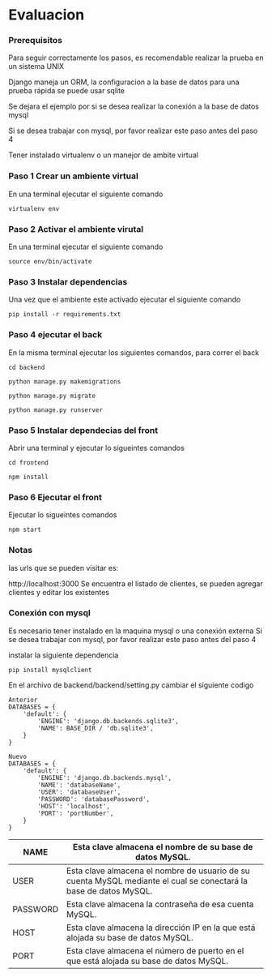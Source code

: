 # Evaluacion

### Prerequisitos

Para seguir correctamente los pasos, es recomendable realizar la prueba en un sistema UNIX

Django maneja un ORM, la configuracion a la base de datos para una prueba rápida se puede usar sqlite

Se dejara el ejemplo por si se desea realizar la conexión a la base de datos mysql 

Si se desea trabajar con mysql, por favor realizar este paso antes del paso 4

Tener instalado virtualenv o un manejor de ambite virtual 

### Paso 1 Crear un ambiente virtual

En una terminal ejecutar el siguiente comando

`virtualenv env`

### Paso 2 Activar el ambiente virutal

En una terminal ejecutar el siguiente comando

`source env/bin/activate`

### Paso 3 Instalar dependencias

Una vez que el ambiente este activado ejecutar el siguiente comando

`pip install -r requirements.txt`

### Paso 4 ejecutar el back

En la misma  terminal ejecutar los siguientes comandos, para correr el back

`cd backend`

`python manage.py makemigrations`

`python manage.py migrate`

`python manage.py runserver`

### Paso 5 Instalar dependecias del front

Abrir una terminal y ejecutar lo sigueintes comandos

`cd frontend`

`npm install`

### Paso 6 Ejecutar el front

Ejecutar lo sigueintes comandos

`npm start`

### Notas

las urls que se pueden visitar es:

http://localhost:3000 Se encuentra el listado de clientes, se pueden agregar clientes y editar los existentes

### Conexión con mysql

Es necesario tener instalado en la maquina mysql o una conexión externa 
Si se desea trabajar con mysql, por favor realizar este paso antes del paso 4

instalar la siguiente dependencia

`pip install mysqlclient`

En el archivo de backend/backend/setting.py cambiar el siguiente codigo

    Anterior
    DATABASES = {
        'default': {
            'ENGINE': 'django.db.backends.sqlite3',
            'NAME': BASE_DIR / 'db.sqlite3',
        }
    }

    Nuevo
    DATABASES = {
        'default': {
            'ENGINE': 'django.db.backends.mysql',
            'NAME': 'databaseName',
            'USER': 'databaseUser',
            'PASSWORD': 'databasePassword',
            'HOST': 'localhost',
            'PORT': 'portNumber',
        }
    }

|   NAME |  Esta clave almacena el nombre de su base de datos MySQL. |
| ------------ | ------------ |
| USER | 	Esta clave almacena el nombre de usuario de su cuenta MySQL mediante el cual se conectará la base de datos MySQL. |
|PASSWORD   |  	Esta clave almacena la contraseña de esa cuenta MySQL. |
|HOST| 	Esta clave almacena la dirección IP en la que está alojada su base de datos MySQL.  |
|  PORT | 	Esta clave almacena el número de puerto en el que está alojada su base de datos MySQL.  |